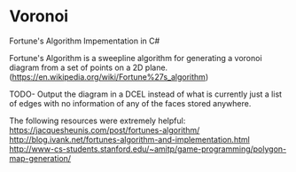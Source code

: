 # Voronoi
Fortune's Algorithm Impementation in C#

Fortune's Algorithm is a sweepline algorithm for generating a voronoi diagram from a set of points on a 2D plane. (https://en.wikipedia.org/wiki/Fortune%27s_algorithm)

TODO- Output the diagram in a DCEL instead of what is currently just a list of edges with no information of any of the faces stored anywhere. 

The following resources were extremely helpful:
https://jacquesheunis.com/post/fortunes-algorithm/
http://blog.ivank.net/fortunes-algorithm-and-implementation.html
http://www-cs-students.stanford.edu/~amitp/game-programming/polygon-map-generation/
